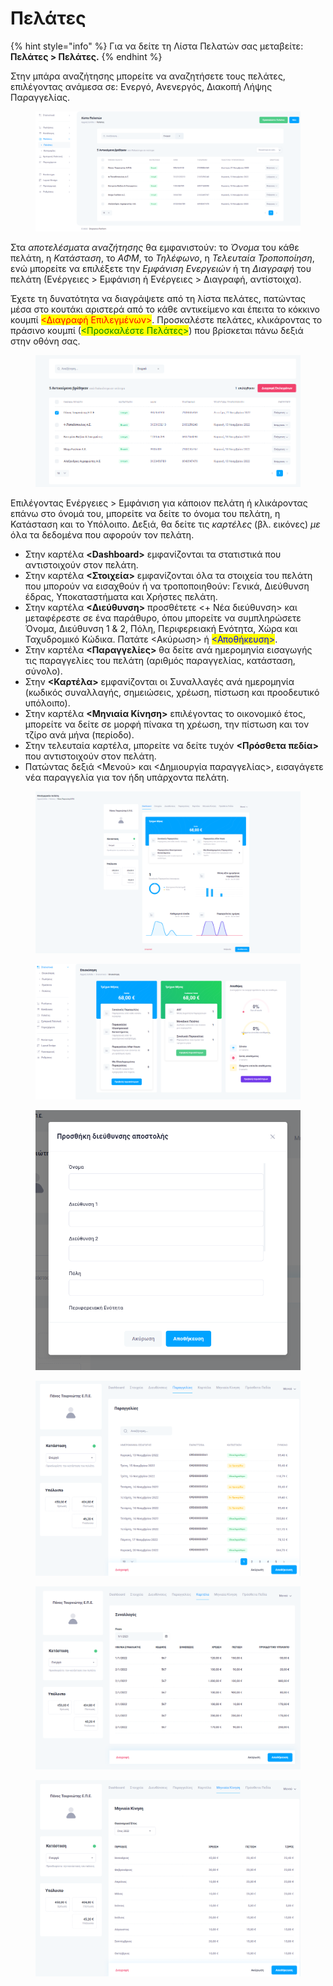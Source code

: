 # Πελάτες

{% hint style="info" %}
Για να δείτε τη Λίστα Πελατών σας μεταβείτε: **Πελάτες > Πελάτες.**
{% endhint %}

Στην μπάρα αναζήτησης μπορείτε να αναζητήσετε τους πελάτες, επιλέγοντας ανάμεσα σε: Ενεργό, Ανενεργός, Διακοπή Λήψης Παραγγελίας.

<figure><img src="../.gitbook/assets/ScreenHunter 23.png" alt=""><figcaption></figcaption></figure>

Στα _αποτελέσματα αναζήτησης_ θα εμφανιστούν: το _Όνομα_ του κάθε πελάτη, η _Κατάσταση_, το _ΑΦΜ_, το _Τηλέφωνο_, η _Τελευταία Τροποποίηση_, ενώ μπορείτε να επιλέξετε την _Εμφάνιση Ενεργειών_ ή τη _Διαγραφή_ του πελάτη (Ενέργειες > Εμφάνιση ή Ενέργειες > Διαγραφή, αντίστοιχα).&#x20;

Έχετε τη δυνατότητα να διαγράψετε από τη λίστα πελάτες, πατώντας μέσα στο κουτάκι αριστερά από το κάθε αντικείμενο και έπειτα το κόκκινο κουμπί <mark style="color:red;"><Διαγραφή Επιλεγμένων></mark>. Προσκαλέστε πελάτες, κλικάροντας το πράσινο κουμπί (<mark style="color:green;"><Προσκαλέστε Πελάτες></mark>) που βρίσκεται πάνω δεξιά στην οθόνη σας.

<figure><img src="../.gitbook/assets/ScreenHunter 61.png" alt=""><figcaption></figcaption></figure>

Επιλέγοντας Ενέργειες > Εμφάνιση για κάποιον πελάτη ή κλικάροντας επάνω στο όνομά του, μπορείτε να δείτε το όνομα του πελάτη, η Κατάσταση και το Υπόλοιπο. Δεξιά, θα δείτε τις _καρτέλες_ (βλ. εικόνες) _με_ όλα τα δεδομένα που αφορούν τον πελάτη.&#x20;

* Στην καρτέλα **\<Dashboard>** εμφανίζονται τα στατιστικά που αντιστοιχούν στον πελάτη.
* Στην καρτέλα **<Στοιχεία>** εμφανίζονται όλα τα στοιχεία του πελάτη που μπορούν να εισαχθούν ή να τροποποιηθούν: Γενικά, Διεύθυνση έδρας, Υποκαταστήματα και Χρήστες πελάτη.
* Στην καρτέλα **<Διεύθυνση>** προσθέτετε <+ Νέα διεύθυνση> και μεταφέρεστε σε ένα παράθυρο, όπου μπορείτε να συμπληρώσετε Όνομα, Διεύθυνση 1 & 2, Πόλη, Περιφερειακή Ενότητα, Χώρα και Ταχυδρομικό Κώδικα. Πατάτε <Ακύρωση> ή <mark style="color:blue;"><Αποθήκευση></mark>.
* Στην καρτέλα **<Παραγγελίες>** θα δείτε ανά ημερομηνία εισαγωγής τις παραγγελίες του πελάτη (αριθμός παραγγελίας, κατάσταση, σύνολο).
* Στην **<Καρτέλα>** εμφανίζονται οι Συναλλαγές ανά ημερομηνία (κωδικός συναλλαγής, σημειώσεις, χρέωση, πίστωση και προοδευτικό υπόλοιπο).
* Στην καρτέλα **<Μηνιαία Κίνηση>** επιλέγοντας το οικονομικό έτος, μπορείτε να δείτε σε μορφή πίνακα τη χρέωση, την πίστωση και τον τζίρο ανά μήνα (περίοδο).
* Στην τελευταία καρτέλα, μπορείτε να δείτε τυχόν **<Πρόσθετα πεδία>** που αντιστοιχούν στον πελάτη.&#x20;
* Πατώντας δεξιά <Μενού> και <Δημιουργία παραγγελίας>, εισαγάγετε νέα παραγγελία για τον ήδη υπάρχοντα πελάτη.&#x20;

<div>

<figure><img src="../.gitbook/assets/ScreenHunter 49.png" alt=""><figcaption></figcaption></figure>

 

<figure><img src="../.gitbook/assets/ScreenHunter 50.png" alt=""><figcaption></figcaption></figure>

 

<figure><img src="../.gitbook/assets/ScreenHunter 51.png" alt=""><figcaption></figcaption></figure>

 

<figure><img src="../.gitbook/assets/ScreenHunter 52 (1).png" alt=""><figcaption></figcaption></figure>

 

<figure><img src="../.gitbook/assets/ScreenHunter 53.png" alt=""><figcaption></figcaption></figure>

 

<figure><img src="../.gitbook/assets/ScreenHunter 54.png" alt=""><figcaption></figcaption></figure>

</div>
